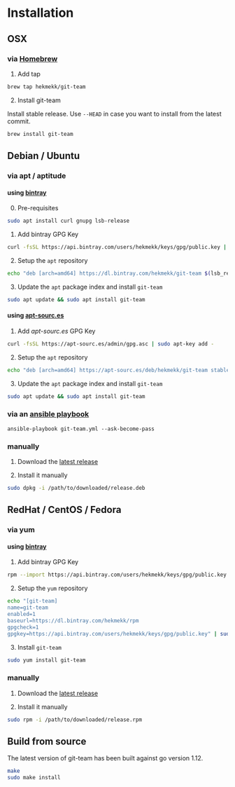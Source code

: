 # Installation
## OSX
### via [Homebrew](https://brew.sh)
1. Add tap

```bash
brew tap hekmekk/git-team
```

2. Install git-team

Install stable release. Use `--HEAD` in case you want to install from the latest commit.
```bash
brew install git-team
```

## Debian / Ubuntu
### via apt / aptitude
#### using [bintray](https://bintray.com)
0. Pre-requisites
```bash
sudo apt install curl gnupg lsb-release
```

1. Add bintray GPG Key
```bash
curl -fsSL https://api.bintray.com/users/hekmekk/keys/gpg/public.key | sudo apt-key add -
```

2. Setup the `apt` repository
```bash
echo "deb [arch=amd64] https://dl.bintray.com/hekmekk/git-team $(lsb_release -cs) main" | sudo tee /etc/apt/sources.list.d/git-team.list
```

3. Update the `apt` package index and install `git-team`
```bash
sudo apt update && sudo apt install git-team
```

#### using [apt-sourc.es](https://apt-sourc.es)
1. Add *apt-sourc.es* GPG Key
```bash
curl -fsSL https://apt-sourc.es/admin/gpg.asc | sudo apt-key add -
```

2. Setup the `apt` repository
```bash
echo "deb [arch=amd64] https://apt-sourc.es/deb/hekmekk/git-team stable main" | sudo tee /etc/apt/sources.list.d/git-team.list
```

3. Update the `apt` package index and install `git-team`
```bash
sudo apt update && sudo apt install git-team
```

### via an [ansible playbook](../master/contrib/ansible/roles/git-team/tasks/main.yml)
```
ansible-playbook git-team.yml --ask-become-pass
```

### manually
1. Download the [latest release](https://github.com/hekmekk/git-team/releases/latest)

2. Install it manually
```bash
sudo dpkg -i /path/to/downloaded/release.deb
```

## RedHat / CentOS / Fedora
### via yum
#### using [bintray](https://bintray.com)
1. Add bintray GPG Key
```bash
rpm --import https://api.bintray.com/users/hekmekk/keys/gpg/public.key
```

2. Setup the `yum` repository
```bash
echo "[git-team]
name=git-team
enabled=1
baseurl=https://dl.bintray.com/hekmekk/rpm
gpgcheck=1
gpgkey=https://api.bintray.com/users/hekmekk/keys/gpg/public.key" | sudo tee /etc/yum.repos.d/git-team.repo
```

3. Install `git-team`
```bash
sudo yum install git-team
```

### manually
1. Download the [latest release](https://github.com/hekmekk/git-team/releases/latest)

2. Install it manually
```bash
sudo rpm -i /path/to/downloaded/release.rpm
```

## Build from source
The latest version of git-team has been built against go version 1.12.
```bash
make
sudo make install
```

